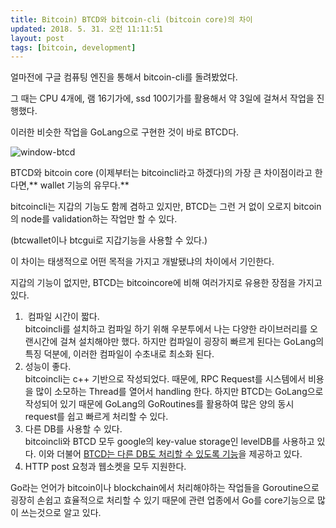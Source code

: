 ```yaml
---
title: Bitcoin) BTCD와 bitcoin-cli (bitcoin core)의 차이
updated: 2018. 5. 31. 오전 11:11:51
layout: post
tags: [bitcoin, development]
---
```


얼마전에 구글 컴퓨팅 엔진을 통해서 bitcoin-cli를 돌려봤었다.

그 때는 CPU 4개에, 램 16기가에, ssd 100기가를 활용해서 약 3일에 걸쳐서 작업을 진행했다.

이러한 비슷한 작업을 GoLang으로 구현한 것이 바로 BTCD다.

![window-btcd](/images/2018/05/window-btcd.png)

BTCD와 bitcoin core (이제부터는 bitcoincli라고 하겠다)의 가장 큰 차이점이라고 한다면,** wallet 기능의 유무다.**

bitcoincli는 지갑의 기능도 함께 겸하고 있지만, BTCD는 그런 거 없이 오로지 bitcoin의 node를 validation하는 작업만 할 수 있다.

(btcwallet이나 btcgui로 지갑기능을 사용할 수 있다.)

이 차이는 태생적으로 어떤 목적을 가지고 개발됐냐의 차이에서 기인한다.

지갑의 기능이 없지만, BTCD는 bitcoincore에 비해 여러가지로 유용한 장점을 가지고 있다.

1.  컴파일 시간이 짧다.  
bitcoincli를 설치하고 컴파일 하기 위해 우분투에서 나는 다양한 라이브러리를 오랜시간에 걸쳐 설치해야만 했다. 하지만 컴파일이 굉장히 빠르게 된다는 GoLang의 특징 덕분에, 이러한 컴파일이 수초내로 최소화 된다.
2. 성능이 좋다.  
 bitcoincli는 c++ 기반으로 작성되었다. 때문에, RPC Request를 시스템에서 비용을 많이 소모하는 Thread를 열어서 handling 한다. 하지만 BTCD는 GoLang으로 작성되어 있기 때문에 GoLang의 GoRoutines를 활용하여 많은 양의 동시 request를 쉽고 빠르게 처리할 수 있다.
3. 다른 DB를 사용할 수 있다.  
 bitcoincli와 BTCD 모두 google의 key-value storage인 levelDB를 사용하고 있다. 이와 더불어 [BTCD는 다른 DB도 처리할 수 있도록 기능](https://github.com/btcsuite/btcd/tree/master/database)을 제공하고 있다.
4. HTTP post 요청과 웹소켓을 모두 지원한다.

Go라는 언어가 bitcoin이나 blockchain에서 처리해야하는 작업들을 Goroutine으로 굉장히 손쉽고 효율적으로 처리할 수 있기 때문에 관련 업종에서 Go를 core기능으로 많이 쓰는것으로 알고 있다.
